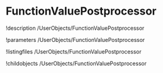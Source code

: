<!-- MOOSE Documentation Stub: Remove this when content is added. -->

# FunctionValuePostprocessor
!description /UserObjects/FunctionValuePostprocessor

!parameters /UserObjects/FunctionValuePostprocessor

!listingfiles /UserObjects/FunctionValuePostprocessor

!childobjects /UserObjects/FunctionValuePostprocessor
